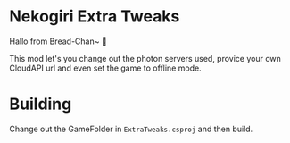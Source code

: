 # Nekogiri Extra Tweaks
Hallo from Bread-Chan~ 💖

This mod let's you change out the photon servers used, provice your own CloudAPI url and even set the game to offline mode.

# Building
Change out the GameFolder in ``ExtraTweaks.csproj`` and then build.